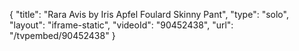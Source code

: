 {
    "title": "Rara Avis by Iris Apfel Foulard Skinny Pant",
    "type": "solo",
    "layout": "iframe-static",
    "videoId": "90452438",
    "url": "\/tvpembed\/90452438"
}
